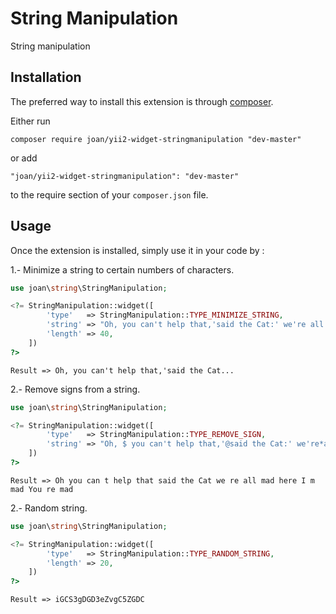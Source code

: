 String Manipulation
===================
String manipulation

Installation
------------

The preferred way to install this extension is through [composer](http://getcomposer.org/download/).

Either run

```
composer require joan/yii2-widget-stringmanipulation "dev-master"
```

or add

```
"joan/yii2-widget-stringmanipulation": "dev-master"
```

to the require section of your `composer.json` file.


Usage
-----

Once the extension is installed, simply use it in your code by  :

1.- Minimize a string to certain numbers of characters.
```php
use joan\string\StringManipulation;

<?= StringManipulation::widget([
        'type'   => StringManipulation::TYPE_MINIMIZE_STRING,
        'string' => "Oh, you can't help that,'said the Cat:' we're all mad here. I'm mad. You're mad.",
        'length' => 40,
    ])
?>
```
```
Result => Oh, you can't help that,'said the Cat...
```

2.- Remove signs from a string.
```php
use joan\string\StringManipulation;

<?= StringManipulation::widget([
        'type'   => StringManipulation::TYPE_REMOVE_SIGN,
        'string' => "Oh, $ you can't help that,'@said the Cat:' we're*all mad here. I'm mad.*You're mad.",
    ])
?>
```
```
Result => Oh you can t help that said the Cat we re all mad here I m mad You re mad
```

2.- Random string.
```php
use joan\string\StringManipulation;

<?= StringManipulation::widget([
        'type'   => StringManipulation::TYPE_RANDOM_STRING,
        'length' => 20,
    ])
?>
```
```
Result => iGCS3gDGD3eZvgC5ZGDC
```